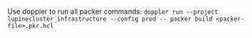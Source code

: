 Use doppler to run all packer commands:
`doppler run --project lupinecluster_infrastructure --config prod -- packer build <packer-file>.pkr.hcl`